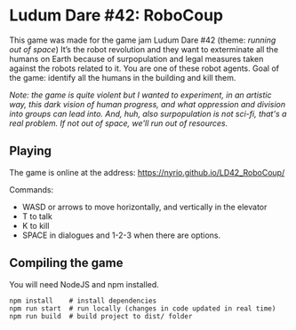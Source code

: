 # Ludum Dare #42: RoboCoup

This game was made for the game jam Ludum Dare #42 (theme: *running out of space*)
It’s the robot revolution and they want to exterminate all the humans on Earth because of surpopulation and legal measures taken against the robots related to it. You are one of these robot agents. Goal of the game: identify all the humans in the building and kill them.

*Note: the game is quite violent but I wanted to experiment, in an artistic way, this dark vision of human progress, and what oppression and division into groups can lead into. And, huh, also surpopulation is not sci-fi, that's a real problem. If not out of space, we'll run out of resources.*

## Playing

The game is online at the address: https://nyrio.github.io/LD42_RoboCoup/

Commands:
 - WASD or arrows to move horizontally, and vertically in the elevator
 - T to talk
 - K to kill
 - SPACE in dialogues and 1-2-3 when there are options.

## Compiling the game

You will need NodeJS and npm installed.

    npm install    # install dependencies
    npm run start  # run locally (changes in code updated in real time)
    npm run build  # build project to dist/ folder
